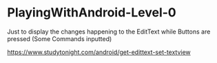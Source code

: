 # PlayingWithAndroid-Level-0
Just to display the changes happening to the EditText while Buttons are pressed (Some Commands inputted)

https://www.studytonight.com/android/get-edittext-set-textview
